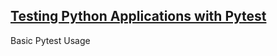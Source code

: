 ## [Testing Python Applications with Pytest](https://semaphoreci.com/community/tutorials/testing-python-applications-with-pytest)  

Basic Pytest Usage
